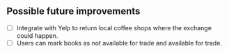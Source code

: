 ## Possible future improvements
- [ ] Integrate with Yelp to return local coffee shops where the exchange could happen.
- [ ] Users can mark books as not available for trade and available for trade.
